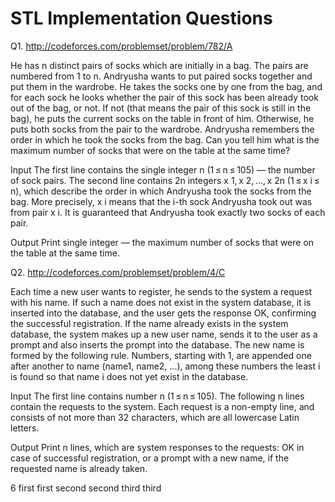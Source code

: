 # STL Implementation Questions

Q1. http://codeforces.com/problemset/problem/782/A

He has n distinct pairs of socks which are initially in a bag. The pairs are numbered from 1 to n. Andryusha wants to put paired socks together and put them in the wardrobe. He takes the socks one by one from the bag, and for each sock he looks whether the pair of this sock has been already took out of the bag, or not. If not (that means the pair of this sock is still in the bag), he puts the current socks on the table in front of him. Otherwise, he puts both socks from the pair to the wardrobe.
Andryusha remembers the order in which he took the socks from the bag. Can you tell him what is the maximum number of socks that were on the table at the same time?

Input
The first line contains the single integer n (1 ≤ n ≤ 105) — the number of sock pairs.
The second line contains 2n integers x 1, x 2, ..., x 2n (1 ≤ x i ≤ n), which describe the order in which Andryusha took the socks from the bag. More precisely, x i means that the i-th sock Andryusha took out was from pair x i.
It is guaranteed that Andryusha took exactly two socks of each pair.

Output
Print single integer — the maximum number of socks that were on the table at the same time.


Q2. http://codeforces.com/problemset/problem/4/C

Each time a new user wants to register, he sends to the system a request with his name. If such a name does not exist in the system database, it is inserted into the database, and the user gets the response OK, confirming the successful registration. If the name already exists in the system database, the system makes up a new user name, sends it to the user as a prompt and also inserts the prompt into the database. The new name is formed by the following rule. Numbers, starting with 1, are appended one after another to name (name1, name2, ...), among these numbers the least i is found so that name i does not yet exist in the database.

Input
The first line contains number n (1 ≤ n ≤ 105). The following n lines contain the requests to the system. Each request is a non-empty line, and consists of not more than 32 characters, which are all lowercase Latin letters.

Output
Print n lines, which are system responses to the requests: OK in case of successful registration, or a prompt with a new name, if the requested name is already taken.

6
first
first
second
second
third
third
